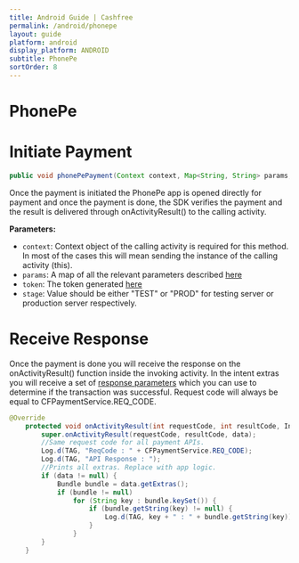 ```yaml
---
title: Android Guide | Cashfree
permalink: /android/phonepe
layout: guide
platform: android
display_platform: ANDROID
subtitle: PhonePe
sortOrder: 8
---
```


<H1>PhonePe<H1>

# Initiate Payment 

```java
public void phonePePayment(Context context, Map<String, String> params, String token, String stage)
```
Once the payment is initiated the PhonePe app is opened directly for payment and once the payment is done, the SDK verifies the payment and the result is delivered through onActivityResult() to the calling activity.

<b>Parameters:</b>
<ul>
  <li><code>context</code>: Context object of the calling activity is required for this method. In most of the cases this will mean sending the instance of the calling activity (this). </li>
  <li><code>params</code>: A map of all the relevant parameters described <a href="/android/request-params">here</a></li>
  <li><code>token</code>: The token generated <a href="/android/integration-steps#step-4:-generate-token-(from-backend)">here</a></li>
  <li><code>stage</code>: Value should be either "TEST" or "PROD" for testing server or production server respectively.</li>
</ul>


# Receive Response

Once the payment is done you will receive the response on the onActivityResult() function inside the invoking activity. In the intent extras you will receive a set of [response parameters](/android/response-param) which you can use to determine if the transaction was successful. Request code will always be equal to CFPaymentService.REQ_CODE.

```java
@Override
    protected void onActivityResult(int requestCode, int resultCode, Intent data) {
        super.onActivityResult(requestCode, resultCode, data);
        //Same request code for all payment APIs. 
        Log.d(TAG, "ReqCode : " + CFPaymentService.REQ_CODE);
        Log.d(TAG, "API Response : ");
        //Prints all extras. Replace with app logic.
        if (data != null) {
            Bundle bundle = data.getExtras();
            if (bundle != null)
                for (String key : bundle.keySet()) {
                    if (bundle.getString(key) != null) {
                        Log.d(TAG, key + " : " + bundle.getString(key));
                    }
                }
        }
    }
```
<br/>
<br/>
<br/>
